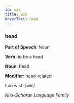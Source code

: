```yaml
---
id: wik
title: wik
hoverText: head
---
```


### head

**Part of Speech**: Noun

**Verb**: to be a head

**Noun**: head

**Modifier**: head-related

Luo wich /wìc/

*Nilo-Saharan Language Family*